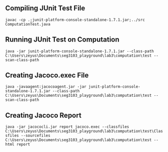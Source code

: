 ## Compiling JUnit Test File
`javac -cp .;junit-platform-console-standalone-1.7.1.jar;../src ComputationTest.java`
## Running JUnit Test on Computation
`java -jar junit-platform-console-standalone-1.7.1.jar --class-path C:\Users\zeyus\Documents\seg3103_playground\lab3\computation\test --scan-class-path`
## Creating Jacoco.exec File
`java -javaagent:jacocoagent.jar -jar junit-platform-console-standalone-1.7.1.jar --class-path C:\Users\zeyus\Documents\seg3103_playground\lab3\computation\test --scan-class-path`
## Creating Jacoco Report
`java -jar jacococli.jar report jacoco.exec --classfiles C:\Users\zeyus\Documents\seg3103_playground\lab3\computation\test\Classfiles --sourcefiles C:\Users\zeyus\Documents\seg3103_playground\lab3\computation\test --html report`